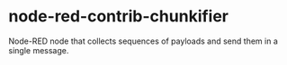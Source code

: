 # node-red-contrib-chunkifier
Node-RED node that collects sequences of payloads and send them in a single message.
